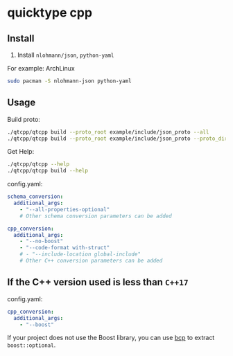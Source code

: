 # quicktype cpp

## Install

1.  Install `nlohmann/json`, `python-yaml`

For example: ArchLinux

```sh
sudo pacman -S nlohmann-json python-yaml
```

## Usage

Build proto:

```sh
./qtcpp/qtcpp build --proto_root example/include/json_proto --all
./qtcpp/qtcpp build --proto_root example/include/json_proto --proto_dir_name user_profile
```

Get Help:

```sh
./qtcpp/qtcpp --help
./qtcpp/qtcpp build --help
```

config.yaml:

```yaml
schema_conversion:
  additional_args:
    - "--all-properties-optional"
    # Other schema conversion parameters can be added

cpp_conversion:
  additional_args:
    - "--no-boost"
    - "--code-format with-struct"
    # - "--include-location global-include"
    # Other C++ conversion parameters can be added
```

## If the C++ version used is less than `C++17`

config.yaml:

```yaml
cpp_conversion:
  additional_args:
    - "--boost"
```

If your project does not use the Boost library, you can use [bcp](https://github.com/boostorg/bcp) to extract `boost::optional`.